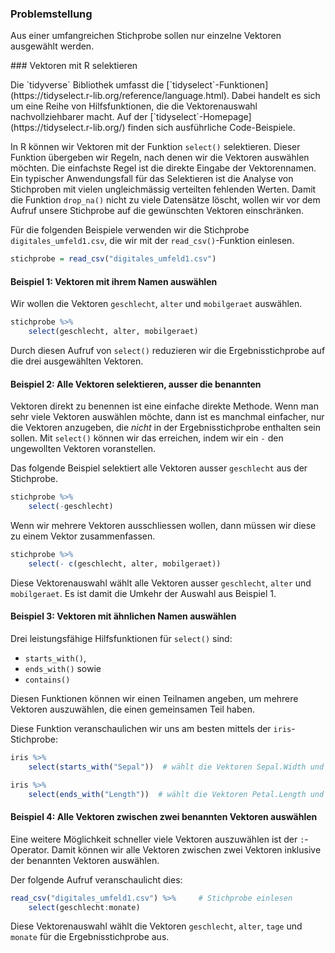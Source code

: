 ### Problemstellung

Aus einer umfangreichen Stichprobe sollen nur einzelne Vektoren ausgewählt werden.

### Vektoren mit R selektieren

<p class="alert alert-success" markdown=1>
Die `tidyverse` Bibliothek umfasst die [`tidyselect`-Funktionen](https://tidyselect.r-lib.org/reference/language.html). Dabei handelt es sich um eine Reihe von Hilfsfunktionen, die die Vektorenauswahl nachvollziehbarer macht. Auf der [`tidyselect`-Homepage](https://tidyselect.r-lib.org/) finden sich ausführliche Code-Beispiele. 
</p>

In R können wir Vektoren mit der Funktion `select()` selektieren. Dieser Funktion übergeben wir Regeln, nach denen wir die Vektoren auswählen möchten. Die einfachste Regel ist die direkte Eingabe der Vektorennamen. Ein typischer Anwendungsfall für das Selektieren ist die Analyse von Stichproben mit vielen ungleichmässig verteilten fehlenden Werten. Damit die Funktion `drop_na()` nicht zu viele Datensätze löscht, wollen wir vor dem Aufruf unsere Stichprobe auf die gewünschten Vektoren einschränken. 



Für die folgenden Beispiele verwenden wir die Stichprobe `digitales_umfeld1.csv`, die wir mit der `read_csv()`-Funktion einlesen. 

```R
stichprobe = read_csv("digitales_umfeld1.csv") 
```

#### Beispiel 1: Vektoren mit ihrem Namen auswählen

Wir wollen die Vektoren `geschlecht`, `alter` und `mobilgeraet` auswählen. 

```R
stichprobe %>%
    select(geschlecht, alter, mobilgeraet)
```

Durch diesen Aufruf von `select()` reduzieren wir die Ergebnisstichprobe auf die drei ausgewählten Vektoren. 

#### Beispiel 2: Alle Vektoren selektieren, ausser die benannten

Vektoren direkt zu benennen ist eine einfache direkte Methode. Wenn man sehr viele Vektoren auswählen möchte, dann ist es manchmal einfacher, nur die Vektoren anzugeben, die *nicht* in der Ergebnisstichprobe enthalten sein sollen. Mit `select()` können wir das erreichen, indem wir ein `-` den ungewollten Vektoren voranstellen. 

Das folgende Beispiel selektiert alle Vektoren ausser `geschlecht` aus der Stichprobe. 

```R
stichprobe %>%
    select(-geschlecht)
```

Wenn wir mehrere Vektoren ausschliessen wollen, dann müssen wir diese zu einem Vektor zusammenfassen. 

```R
stichprobe %>%
    select(- c(geschlecht, alter, mobilgeraet))
```
Diese Vektorenauswahl wählt alle Vektoren ausser `geschlecht`, `alter` und `mobilgeraet`. Es ist damit die Umkehr der Auswahl aus Beispiel 1. 

#### Beispiel 3: Vektoren mit ähnlichen Namen auswählen

Drei leistungsfähige Hilfsfunktionen für `select()` sind: 

- `starts_with()`,
- `ends_with()` sowie
- `contains()`

Diesen Funktionen können wir einen Teilnamen angeben, um mehrere Vektoren auszuwählen, die einen gemeinsamen Teil haben. 

Diese Funktion veranschaulichen wir uns am besten mittels der `iris`-Stichprobe: 

```R
iris %>%
    select(starts_with("Sepal"))  # wählt die Vektoren Sepal.Width und Sepal.Length aus

iris %>%
    select(ends_with("Length"))  # wählt die Vektoren Petal.Length und Sepal.Length aus
```

#### Beispiel 4: Alle Vektoren zwischen zwei benannten Vektoren auswählen

Eine weitere Möglichkeit schneller viele Vektoren auszuwählen ist der `:`-Operator. Damit können wir alle Vektoren zwischen zwei Vektoren inklusive der benannten Vektoren auswählen.

Der folgende Aufruf veranschaulicht dies: 

```R
read_csv("digitales_umfeld1.csv") %>%     # Stichprobe einlesen
    select(geschlecht:monate)
```

Diese Vektorenauswahl wählt die Vektoren `geschlecht`, `alter`, `tage` und `monate` für die Ergebnisstichprobe aus.
